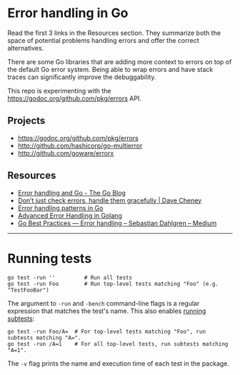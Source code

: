 # Error handling in Go

Read the first 3 links in the Resources section.  They summarize both the space
of potential problems handling errors and offer the correct alternatives.

There are some Go libraries that are adding more context to errors on top of the
default Go error system.  Being able to wrap errors and have stack traces can
significantly improve the debuggability.

This repo is experimenting with the <https://godoc.org/github.com/pkg/errors> API.

## Projects

* <https://godoc.org/github.com/pkg/errors>
* <http://github.com/hashicorp/go-multierror>
* <http://github.com/goware/errorx>

## Resources

* [Error handling and Go - The Go Blog](https://blog.golang.org/error-handling-and-go)
* [Don’t just check errors, handle them gracefully | Dave Cheney](https://dave.cheney.net/2016/04/27/dont-just-check-errors-handle-them-gracefully)
* [Error handling patterns in Go](https://mijailovic.net/2017/05/09/error-handling-patterns-in-go/)
* [Advanced Error Handling in Golang](http://blog.ralch.com/articles/advanced-error-handling-in-golang/)
* [Go Best Practices — Error handling – Sebastian Dahlgren – Medium](https://medium.com/@sebdah/go-best-practices-error-handling-2d15e1f0c5ee)

* * * * *

# Running tests

```
go test -run ''         # Run all tests
go test -run Foo        # Run top-level tests matching "Foo" (e.g.  "TestFooBar")
```

The argument to `-run` and `-bench` command-line flags is a regular expression
that matches the test's name.  This also enables [running subtests](https://golang.org/pkg/testing/#hdr-Subtests_and_Sub_benchmarks):

```
go test -run Foo/A=  # For top-level tests matching "Foo", run subtests matching "A=".
go test -run /A=1    # For all top-level tests, run subtests matching "A=1".
```

The `-v` flag prints the name and execution time of each test in the package.
